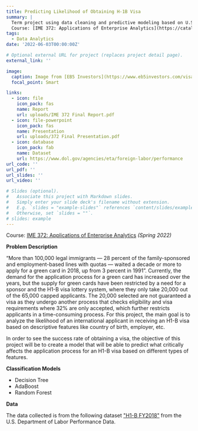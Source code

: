 ```yaml
---
title: Predicting Likelihood of Obtaining H-1B Visa
summary: |
  Term project using data cleaning and predictive modeling based on U.S. Department of Labor data. A classification problem.
  Course: [IME 372: Applications of Enterprise Analytics](https://catalog.calpoly.edu/coursesaz/ime/#:~:text=IME%C2%A0372.%20Applications%20of%20Enterprise%20Analytics)
tags:
  - Data Analytics
date: '2022-06-03T00:00:00Z'

# Optional external URL for project (replaces project detail page).
external_link: ''

image:
  caption: Image from [EB5 Investors](https://www.eb5investors.com/visa-information/what-is-h1b/)
  focal_point: Smart

links:
  - icon: file
    icon_pack: fas
    name: Report
    url: uploads/IME 372 Final Report.pdf
  - icon: file-powerpoint
    icon_pack: fas
    name: Presentation
    url: uploads/372 Final Presentation.pdf
  - icon: database
    icon_pack: fab
    name: Dataset
    url: https://www.dol.gov/agencies/eta/foreign-labor/performance
url_code: ''
url_pdf: ''
url_slides: ''
url_video: ''

# Slides (optional).
#   Associate this project with Markdown slides.
#   Simply enter your slide deck's filename without extension.
#   E.g. `slides = "example-slides"` references `content/slides/example-slides.md`.
#   Otherwise, set `slides = ""`.
# slides: example
---
```


Course: [IME 372: Applications of Enterprise Analytics](https://catalog.calpoly.edu/coursesaz/ime/#:~:text=IME%C2%A0372.%20Applications%20of%20Enterprise%20Analytics) *(Spring 2022)*

**Problem Description**

“More than 100,000 legal immigrants — 28 percent of the family-sponsored and
employment-based lines with quotas — waited a decade or more to apply for a green card in
2018, up from 3 percent in 1991”. Currently, the demand for the application process for a
green card has increased over the years, but the supply for green cards have been restricted by a
need for a sponsor and the H1-B visa lottery system, where they only take 20,000 out of the
65,000 capped applicants. The 20,000 selected are not guaranteed a visa as they undergo
another process that checks eligibility and visa requirements where 32% are only accepted,
which further restricts applicants in a time-consuming process. For this project, the main goal is
to analyze the likelihood of an international applicant in receiving an H1-B visa based on
descriptive features like country of birth, employer, etc.

In order to see the success rate of obtaining a visa, the objective of this project will be to create a model that will be able to predict what critically affects the application process for an H1-B visa based on different types of features.

**Classification Models**
- Decision Tree
- AdaBoost
- Random Forest

**Data**

The data collected is from the following dataset ["H1-B FY2018"](https://www.dol.gov/agencies/eta/foreign-labor/performance#:~:text=2018-,H%2D1B%20FY2018.xlsx,-H1B%20Record%20Layout) from the U.S. Department of Labor Performance Data.